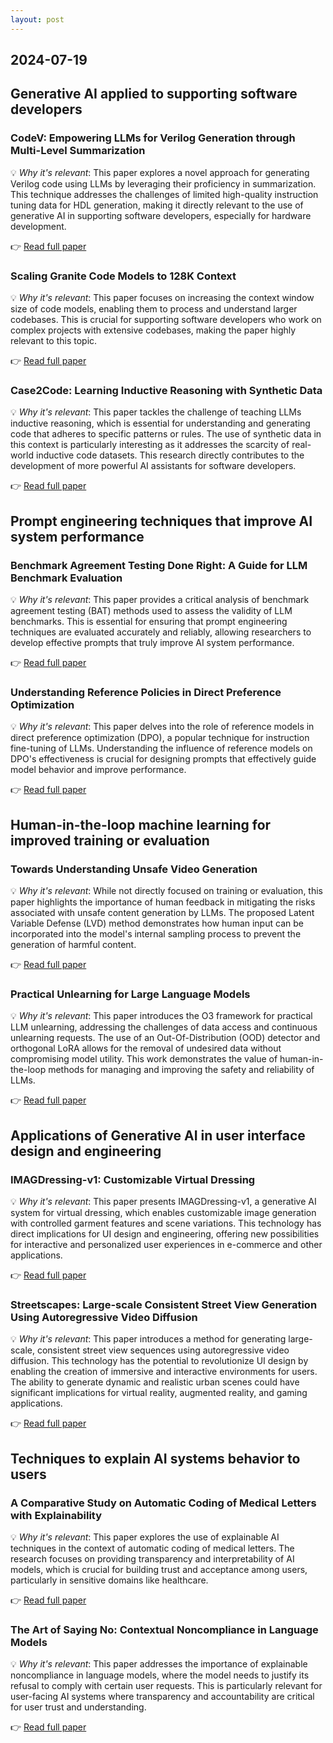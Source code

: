 ```yaml
---
layout: post
---
```


## 2024-07-19

## Generative AI applied to supporting software developers
### CodeV: Empowering LLMs for Verilog Generation through Multi-Level Summarization
💡 *Why it's relevant*: This paper explores a novel approach for generating Verilog code using LLMs by leveraging their proficiency in summarization. This technique addresses the challenges of limited high-quality instruction tuning data for HDL generation, making it directly relevant to the use of generative AI in supporting software developers, especially for hardware development.

👉 [ Read full paper](https://arxiv.org/pdf/2407.10424)

### Scaling Granite Code Models to 128K Context
💡 *Why it's relevant*: This paper focuses on increasing the context window size of code models, enabling them to process and understand larger codebases. This is crucial for supporting software developers who work on complex projects with extensive codebases, making the paper highly relevant to this topic.

👉 [ Read full paper](https://arxiv.org/pdf/2407.13739)

### Case2Code: Learning Inductive Reasoning with Synthetic Data
💡 *Why it's relevant*: This paper tackles the challenge of teaching LLMs inductive reasoning, which is essential for understanding and generating code that adheres to specific patterns or rules. The use of synthetic data in this context is particularly interesting as it addresses the scarcity of real-world inductive code datasets. This research directly contributes to the development of more powerful AI assistants for software developers.

👉 [ Read full paper](https://arxiv.org/pdf/2407.12504)

## Prompt engineering techniques that improve AI system performance
### Benchmark Agreement Testing Done Right: A Guide for LLM Benchmark Evaluation
💡 *Why it's relevant*: This paper provides a critical analysis of benchmark agreement testing (BAT) methods used to assess the validity of LLM benchmarks. This is essential for ensuring that prompt engineering techniques are evaluated accurately and reliably, allowing researchers to develop effective prompts that truly improve AI system performance.

👉 [ Read full paper](https://arxiv.org/pdf/2407.13696)

### Understanding Reference Policies in Direct Preference Optimization
💡 *Why it's relevant*: This paper delves into the role of reference models in direct preference optimization (DPO), a popular technique for instruction fine-tuning of LLMs. Understanding the influence of reference models on DPO's effectiveness is crucial for designing prompts that effectively guide model behavior and improve performance.

👉 [ Read full paper](https://arxiv.org/pdf/2407.13709)

## Human-in-the-loop machine learning for improved training or evaluation
### Towards Understanding Unsafe Video Generation
💡 *Why it's relevant*: While not directly focused on training or evaluation, this paper highlights the importance of human feedback in mitigating the risks associated with unsafe content generation by LLMs. The proposed Latent Variable Defense (LVD) method demonstrates how human input can be incorporated into the model's internal sampling process to prevent the generation of harmful content.

👉 [ Read full paper](https://arxiv.org/pdf/2407.12581)

### Practical Unlearning for Large Language Models
💡 *Why it's relevant*: This paper introduces the O3 framework for practical LLM unlearning, addressing the challenges of data access and continuous unlearning requests. The use of an Out-Of-Distribution (OOD) detector and orthogonal LoRA allows for the removal of undesired data without compromising model utility. This work demonstrates the value of human-in-the-loop methods for managing and improving the safety and reliability of LLMs.

👉 [ Read full paper](https://arxiv.org/pdf/2407.10223)

## Applications of Generative AI in user interface design and engineering
### IMAGDressing-v1: Customizable Virtual Dressing
💡 *Why it's relevant*: This paper presents IMAGDressing-v1, a generative AI system for virtual dressing, which enables customizable image generation with controlled garment features and scene variations. This technology has direct implications for UI design and engineering, offering new possibilities for interactive and personalized user experiences in e-commerce and other applications.

👉 [ Read full paper](https://arxiv.org/pdf/2407.12705)

### Streetscapes: Large-scale Consistent Street View Generation Using Autoregressive Video Diffusion
💡 *Why it's relevant*: This paper introduces a method for generating large-scale, consistent street view sequences using autoregressive video diffusion. This technology has the potential to revolutionize UI design by enabling the creation of immersive and interactive environments for users. The ability to generate dynamic and realistic urban scenes could have significant implications for virtual reality, augmented reality, and gaming applications.

👉 [ Read full paper](https://arxiv.org/pdf/2407.13759)

## Techniques to explain AI systems behavior to users
### A Comparative Study on Automatic Coding of Medical Letters with Explainability
💡 *Why it's relevant*: This paper explores the use of explainable AI techniques in the context of automatic coding of medical letters. The research focuses on providing transparency and interpretability of AI models, which is crucial for building trust and acceptance among users, particularly in sensitive domains like healthcare.

👉 [ Read full paper](https://arxiv.org/pdf/2407.13638)

### The Art of Saying No: Contextual Noncompliance in Language Models
💡 *Why it's relevant*: This paper addresses the importance of explainable noncompliance in language models, where the model needs to justify its refusal to comply with certain user requests. This is particularly relevant for user-facing AI systems where transparency and accountability are critical for user trust and understanding.

👉 [ Read full paper](https://arxiv.org/pdf/2407.12043)